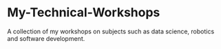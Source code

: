 # My-Technical-Workshops
A collection of my workshops on subjects such as data science, robotics and software development.

